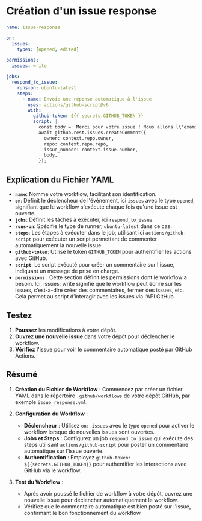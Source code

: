 # Création d'un issue response

```yaml
name: issue-response

on:
  issues:
    types: [opened, edited]

permissions:
  issues: write

jobs:
  respond_to_issue:
    runs-on: ubuntu-latest
    steps:
      - name: Envoie une réponse automatique à l'issue
        uses: actions/github-script@v6
        with:
          github-token: ${{ secrets.GITHUB_TOKEN }}
          script: |
            const body = 'Merci pour votre issue ! Nous allons l\'examiner dès que possible. Si le problème est résolu, écrivez "close" dans un commentaire pour fermer l\'issue.';
            await github.rest.issues.createComment({
              owner: context.repo.owner,
              repo: context.repo.repo,
              issue_number: context.issue.number,
              body,
            });
```

## Explication du Fichier YAML

- **`name`**: Nomme votre workflow, facilitant son identification.
- **`on`**: Définit le déclencheur de l'événement, ici `issues` avec le type `opened`, signifiant que le workflow s'exécute chaque fois qu'une issue est ouverte.
- **`jobs`**: Définit les tâches à exécuter, ici `respond_to_issue`.
- **`runs-on`**: Spécifie le type de runner, `ubuntu-latest` dans ce cas.
- **`steps`**: Les étapes à exécuter dans le job, utilisant ici `actions/github-script` pour exécuter un script permettant de commenter automatiquement la nouvelle issue.
- **`github-token`**: Utilise le token `GITHUB_TOKEN` pour authentifier les actions avec GitHub.
- **`script`**: Le script exécuté pour créer un commentaire sur l'issue, indiquant un message de prise en charge.
- **`permissions`** : Cette section définit les permissions dont le workflow a besoin. Ici, issues: write signifie que le workflow peut écrire sur les issues, c’est-à-dire créer des commentaires, fermer des issues, etc. Cela permet au script d’interagir avec les issues via l’API GitHub.

## Testez

1. **Poussez** les modifications à votre dépôt.
2. **Ouvrez une nouvelle issue** dans votre dépôt pour déclencher le workflow.
3. **Vérifiez** l'issue pour voir le commentaire automatique posté par GitHub Actions.

## Résumé

1. **Création du Fichier de Workflow** : Commencez par créer un fichier YAML dans le répertoire `.github/workflows` de votre dépôt GitHub, par exemple `issue_response.yml`.

2. **Configuration du Workflow** :

   - **Déclencheur** : Utilisez `on: issues` avec le type `opened` pour activer le workflow lorsque de nouvelles issues sont ouvertes.
   - **Jobs et Steps** : Configurez un job `respond_to_issue` qui exécute des steps utilisant `actions/github-script` pour poster un commentaire automatique sur l'issue ouverte.
   - **Authentification** : Employez `github-token: ${{secrets.GITHUB_TOKEN}}` pour authentifier les interactions avec GitHub via le workflow.

3. **Test du Workflow** :
   - Après avoir poussé le fichier de workflow à votre dépôt, ouvrez une nouvelle issue pour déclencher automatiquement le workflow.
   - Vérifiez que le commentaire automatique est bien posté sur l'issue, confirmant le bon fonctionnement du workflow.
